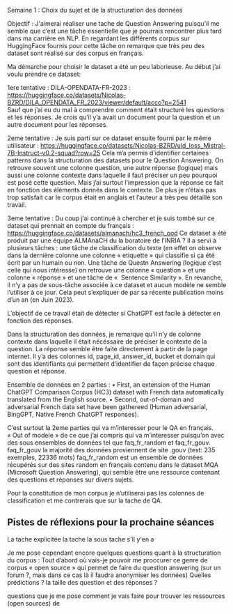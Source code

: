 Semaine 1 : Choix du sujet et de la structuration des données

Objectif : J'aimerai réaliser une tache de Question Answering puisqu’il me semble que c’est une tâche essentielle que je pourrais rencontrer plus tard dans ma carrière en NLP.
En regardant les différents corpus sur HuggingFace fournis pour cette tâche on remarque que très peu des dataset sont réalisé sur des corpus en français.

Ma démarche pour choisir le dataset a été un peu laborieuse. Au début j’ai voulu prendre ce dataset:

1ere tentative : DILA-OPENDATA-FR-2023 :
https://huggingface.co/datasets/Nicolas-BZRD/DILA_OPENDATA_FR_2023/viewer/default/acco?p=2541   
Sauf que j’ai eu du mal à comprendre comment était structuré les questions et les réponses. Je crois qu’il y’a avait un document pour la question et un autre document pour les réponses.

2eme tentative : Je suis parti sur ce dataset ensuite fourni par le même utilisateur :  https://huggingface.co/datasets/Nicolas-BZRD/uld_loss_Mistral-7B-Instruct-v0.2-squad?row=25
Cela m’a permis d’identifier certaines patterns dans la structuration des datasets pour le Question Answering.
On retrouve souvent une colonne question, une autre réponse (logique) mais aussi une colonne contexte dans laquelle il faut préciser un peu pourquoi est posé cette question. Mais j’ai surtout l’impression que la réponse ce fait en fonction des éléments donnés dans le contexte.
De plus je n’étais pas trop satisfait car le corpus était en anglais et l’auteur a très peu détaillé son travail.

3eme tentative : Du coup j’ai continué à chercher et je suis tombé sur ce dataset qui prennait en compte du français : 
https://huggingface.co/datasets/almanach/hc3_french_ood
Ce dataset a été produit par une équipe ALMAnaCH du la boratoire de l’INRIA ?
Il a servi à plusieurs tâches : une tâche de classification du texte (en effet on observe dans la dernière colonne une colonne « etiquette » qui classifie si ça été écrit par un humain ou non. Une tâche de Questn Answering (logique c’est celle qui nous intéresse) on retrouve une colonne « question » et une colonne « réponse » et une tâche de «  Sentence Similarity ». En revanche, il n’y a pas de sous-tâche associée à ce dataset et aucun modèle ne semble l’utiliser à ce jour. Cela peut s’expliquer de par sa récente publication moins d’un an (en Juin 2023).

L’objectif de ce travail était de détecter si ChatGPT est facile à détecter en fonction des réponses.

Dans la structuration des données, je remarque qu’il n’y de colonne contexte dans laquelle il était nécéssaire de préciser le contexte de la question. La réponse semble être faite directement à partir de la page internet. 
Il y’a des colonnes id, page_id, answer_id, bucket et domain qui sont des identifiants qui permettent d’identifier de façon précise chaque question et réponse.

Ensemble de données en 2 parties :
    • First, an extension of the Human ChatGPT Comparison Corpus (HC3) dataset with French data automatically translated from the English source. 
    • Second, out-of-domain and adversarial French data set have been gathereed (Human adversarial, BingGPT, Native French ChatGPT responses). 



C’est surtout la 2eme parties qui va m’interesser pour le QA en français. 
« Out of modele » de ce que j’ai compris qui va m’interesser puisqu’on avec des sous ensembles de données tel que faq_fr_random et faq_fr_gouv. 
faq_fr_gouv la majorité des données proviennent de site .gouv (test: 235 exemples, 22336 mots)
faq_fr_random est un ensemble de données récupérés sur des sites random en français contenu dans le dataset MQA (Microsoft Question Answering), qui semble être une ressource contenant des questions et réponses sur divers sujets.



Pour la constitution de mon corpus je n’utiliserai pas les colonnes de classification et me contrerais que sur la tache de QA.




Pistes de réflexions pour la prochaine séances  
--------------------------------------------------------------
La tache explicitée la tache la sous tache s'il y'en a

Je me pose cependant encore quelques questions quant à la structuration du corpus : Tout d’abord où vais-je pouvoir me proccurer ce genre de corpus « open source » qui permet de faire du question answering (sur un forum ?, mais dans ce cas là il faudra anonymiser les données)
Quelles prédictions ? la taille des question et des réponses ?

questions  que je me pose comment je vais faire pour trouver les ressources (open sources) de
